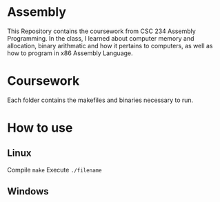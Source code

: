 # Assembly
This Repository contains the coursework from CSC 234 Assembly Programming. In the class, I learned about computer memory and allocation, binary arithmatic and how it pertains to computers, as well as how to program in x86 Assembly Language.

# Coursework
Each folder contains the makefiles and binaries necessary to run.

# How to use
## Linux
Compile
```make```
Execute
```./filename```

## Windows
